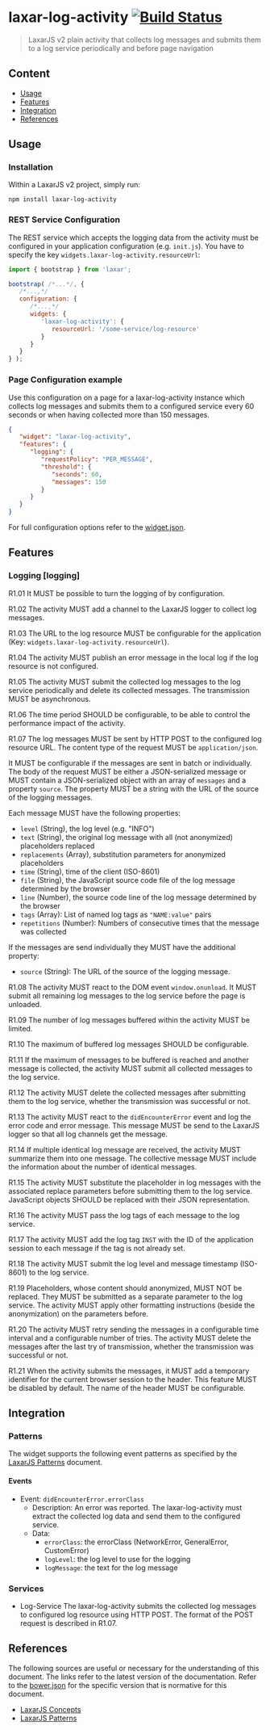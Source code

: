 # laxar-log-activity [![Build Status](https://travis-ci.org/LaxarJS/laxar-log-activity.svg?branch=master)](https://travis-ci.org/LaxarJS/laxar-log-activity)

> LaxarJS v2 plain activity that collects log messages and submits them to a log service periodically and before page navigation


## Content

* [Usage](#usage)
* [Features](#features)
* [Integration](#integration)
* [References](#references)


## Usage

### Installation

Within a LaxarJS v2 project, simply run:

```console
npm install laxar-log-activity
```


### REST Service Configuration

The REST service which accepts the logging data from the activity must be configured in your application configuration (e.g. `init.js`).
You have to specify the key `widgets.laxar-log-activity.resourceUrl`:

```js
import { bootstrap } from 'laxar';

bootstrap( /*...*/, {
   /*...,*/   
   configuration: {
      /*...,*/   
      widgets: {
         'laxar-log-activity': {
            resourceUrl: '/some-service/log-resource'
         }
      }
   }
} );
```


### Page Configuration example

Use this configuration on a page for a laxar-log-activity instance which collects log messages and submits them to a configured service every 60 seconds or when having collected more than 150 messages.

```json
{
   "widget": "laxar-log-activity",
   "features": {
      "logging": {
         "requestPolicy": "PER_MESSAGE",
         "threshold": {
            "seconds": 60,
            "messages": 150
         }
      }
   }
}
```

For full configuration options refer to the [widget.json](widget.json).


## Features

### Logging [logging]

R1.01 It MUST be possible to turn the logging of by configuration.

R1.02 The activity MUST add a channel to the LaxarJS logger to collect log messages.

R1.03 The URL to the log resource MUST be configurable for the application (Key: `widgets.laxar-log-activity.resourceUrl`).

R1.04 The activity MUST publish an error message in the local log if the log resource is not configured.

R1.05 The activity MUST submit the collected log messages to the log service periodically and delete its collected messages.
The transmission MUST be asynchronous.

R1.06 The time period SHOULD be configurable, to be able to control the performance impact of the activity.

R1.07 The log messages MUST be sent by HTTP POST to the configured log resource URL.
The content type of the request MUST be `application/json`.

It MUST be configurable if the messages are sent in batch or individually.
The body of the request MUST be either a JSON-serialized message or MUST contain a JSON-serialized object with an array of `messages` and a property `source`.
The property MUST be a string with the URL of the source of the logging messages.

Each message MUST have the following properties:

  - `level` (String), the log level (e.g. "INFO")
  - `text` (String), the original log message with all (not anonymized) placeholders replaced
  - `replacements` (Array<String>), substitution parameters for anonymized placeholders
  - `time` (String), time of the client (ISO-8601)
  - `file` (String), the JavaScript source code file of the log message determined by the browser
  - `line` (Number), the source code line of the log message determined by the browser
  - `tags` (Array<String>): List of named log tags as `"NAME:value"` pairs
  - `repetitions` (Number): Numbers of consecutive times that the message was collected

If the messages are send individually they MUST have the additional property:
  - `source` (String): The URL of the source of the logging message.

R1.08 The activity MUST react to the DOM event `window.onunload`.
It MUST submit all remaining log messages to the log service before the page is unloaded.

R1.09 The number of log messages buffered within the activity MUST be limited.

R1.10 The maximum of buffered log messages SHOULD be configurable.

R1.11 If the maximum of messages to be buffered is reached and another message is collected, the activity MUST submit all collected messages to the log service.

R1.12 The activity MUST delete the collected messages after submitting them to the log service, whether the transmission was successful or not.

R1.13 The activity MUST react to the `didEncounterError` event and log the error code and error message.
This message MUST be send to the LaxarJS logger so that all log channels get the message.

R1.14 If multiple identical log message are received, the activity MUST summarize them into one message.
The collective message MUST include the information about the number of identical messages.

R1.15 The activity MUST substitute the placeholder in log messages with the associated replace parameters before submitting them to the log service.
JavaScript objects SHOULD be replaced with their JSON representation.

R1.16 The activity MUST pass the log tags of each message to the log service.

R1.17 The activity MUST add the log tag `INST` with the ID of the application session to each message if the tag is not already set.

R1.18 The activity MUST submit the log level and message timestamp (ISO-8601) to the log service.

R1.19 Placeholders, whose content should anonymized, MUST NOT be replaced.
They MUST be submitted as a separate parameter to the log service.
The activity MUST apply other formatting instructions (beside the anonymization) on the parameters before.

R1.20 The activity MUST retry sending the messages in a configurable time interval and a configurable number of tries.
The activity MUST delete the messages after the last try of transmission, whether the transmission was successful or not.

R1.21 When the activity submits the messages, it MUST add a temporary identifier for the current browser session to the header.
This feature MUST be disabled by default.
The name of the header MUST be configurable.


## Integration

### Patterns

The widget supports the following event patterns as specified by the [LaxarJS Patterns] document.


#### Events

* Event: `didEncounterError.errorClass`
   * Description: An error was reported.
   The laxar-log-activity must extract the collected log data and send them to the configured service.
   * Data:
     * `errorClass`: the errorClass (NetworkError, GeneralError, CustomError)
     * `logLevel`: the log level to use for the logging
     * `logMessage`: the text for the log message


### Services

* Log-Service
  The laxar-log-activity submits the collected log messages to configured log resource using HTTP POST.
  The format of the POST request is described in R1.07.


## References

The following sources are useful or necessary for the understanding of this document.
The links refer to the latest version of the documentation.
Refer to the [bower.json](bower.json)  for the specific version that is normative for this document.

* [LaxarJS Concepts]
* [LaxarJS Patterns]

[LaxarJS Concepts]: https://github.com/LaxarJS/laxar/blob/master/docs/concepts.md "LaxarJS Concepts"
[LaxarJS Patterns]: https://github.com/LaxarJS/laxar_patterns/blob/master/docs/index.md "LaxarJS Patterns"

